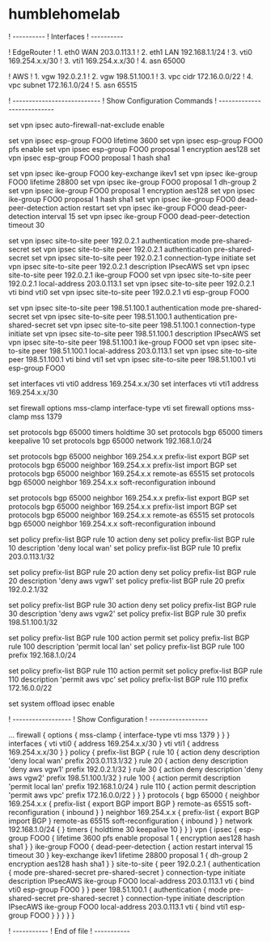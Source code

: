 # humblehomelab

! ----------
! Interfaces 
! ----------

! EdgeRouter
! 1. eth0 WAN		203.0.113.1
! 2. eth1 LAN		192.168.1.1/24 
! 3. vti0    		169.254.x.x/30
! 3. vti1    		169.254.x.x/30
! 4. asn			65000
 
! AWS
! 1. vgw        	192.0.2.1
! 2. vgw 			198.51.100.1
! 3. vpc cidr		172.16.0.0/22
! 4. vpc subnet		172.16.1.0/24
! 5. asn			65515

! ---------------------------
! Show Configuration Commands 
! ---------------------------

set vpn ipsec auto-firewall-nat-exclude enable

set vpn ipsec esp-group FOO0 lifetime 3600
set vpn ipsec esp-group FOO0 pfs enable
set vpn ipsec esp-group FOO0 proposal 1 encryption aes128
set vpn ipsec esp-group FOO0 proposal 1 hash sha1

set vpn ipsec ike-group FOO0 key-exchange ikev1
set vpn ipsec ike-group FOO0 lifetime 28800
set vpn ipsec ike-group FOO0 proposal 1 dh-group 2
set vpn ipsec ike-group FOO0 proposal 1 encryption aes128
set vpn ipsec ike-group FOO0 proposal 1 hash sha1
set vpn ipsec ike-group FOO0 dead-peer-detection action restart
set vpn ipsec ike-group FOO0 dead-peer-detection interval 15
set vpn ipsec ike-group FOO0 dead-peer-detection timeout 30

set vpn ipsec site-to-site peer 192.0.2.1 authentication mode pre-shared-secret
set vpn ipsec site-to-site peer 192.0.2.1 authentication pre-shared-secret <secret>
set vpn ipsec site-to-site peer 192.0.2.1 connection-type initiate
set vpn ipsec site-to-site peer 192.0.2.1 description IPsecAWS
set vpn ipsec site-to-site peer 192.0.2.1 ike-group FOO0
set vpn ipsec site-to-site peer 192.0.2.1 local-address 203.0.113.1
set vpn ipsec site-to-site peer 192.0.2.1 vti bind vti0
set vpn ipsec site-to-site peer 192.0.2.1 vti esp-group FOO0

set vpn ipsec site-to-site peer 198.51.100.1 authentication mode pre-shared-secret
set vpn ipsec site-to-site peer 198.51.100.1 authentication pre-shared-secret <secret>
set vpn ipsec site-to-site peer 198.51.100.1 connection-type initiate
set vpn ipsec site-to-site peer 198.51.100.1 description IPsecAWS
set vpn ipsec site-to-site peer 198.51.100.1 ike-group FOO0
set vpn ipsec site-to-site peer 198.51.100.1 local-address 203.0.113.1
set vpn ipsec site-to-site peer 198.51.100.1 vti bind vti1
set vpn ipsec site-to-site peer 198.51.100.1 vti esp-group FOO0

set interfaces vti vti0 address 169.254.x.x/30
set interfaces vti vti1 address 169.254.x.x/30

set firewall options mss-clamp interface-type vti
set firewall options mss-clamp mss 1379

set protocols bgp 65000 timers holdtime 30
set protocols bgp 65000 timers keepalive 10
set protocols bgp 65000 network 192.168.1.0/24

set protocols bgp 65000 neighbor 169.254.x.x prefix-list export BGP
set protocols bgp 65000 neighbor 169.254.x.x prefix-list import BGP
set protocols bgp 65000 neighbor 169.254.x.x remote-as 65515
set protocols bgp 65000 neighbor 169.254.x.x soft-reconfiguration inbound

set protocols bgp 65000 neighbor 169.254.x.x prefix-list export BGP
set protocols bgp 65000 neighbor 169.254.x.x prefix-list import BGP
set protocols bgp 65000 neighbor 169.254.x.x remote-as 65515
set protocols bgp 65000 neighbor 169.254.x.x soft-reconfiguration inbound

set policy prefix-list BGP rule 10 action deny
set policy prefix-list BGP rule 10 description 'deny local wan'
set policy prefix-list BGP rule 10 prefix 203.0.113.1/32

set policy prefix-list BGP rule 20 action deny
set policy prefix-list BGP rule 20 description 'deny aws vgw1'
set policy prefix-list BGP rule 20 prefix 192.0.2.1/32

set policy prefix-list BGP rule 30 action deny
set policy prefix-list BGP rule 30 description 'deny aws vgw2'
set policy prefix-list BGP rule 30 prefix 198.51.100.1/32

set policy prefix-list BGP rule 100 action permit
set policy prefix-list BGP rule 100 description 'permit local lan'
set policy prefix-list BGP rule 100 prefix 192.168.1.0/24

set policy prefix-list BGP rule 110 action permit
set policy prefix-list BGP rule 110 description 'permit aws vpc'
set policy prefix-list BGP rule 110 prefix 172.16.0.0/22

set system offload ipsec enable 

! ------------------
! Show Configuration
! ------------------

...
firewall {
    options {
        mss-clamp {
            interface-type vti
            mss 1379
        }
    }
}
interfaces {
    vti vti0 {
        address 169.254.x.x/30
    }
    vti vti1 {
        address 169.254.x.x/30
    }
}
policy {
    prefix-list BGP {
        rule 10 {
            action deny
            description 'deny local wan'
            prefix 203.0.113.1/32
        }
        rule 20 {
            action deny
            description 'deny aws vgw1'
            prefix 192.0.2.1/32
        }
        rule 30 {
            action deny
            description 'deny aws vgw2'
            prefix 198.51.100.1/32
        }
        rule 100 {
            action permit
            description 'permit local lan'
            prefix 192.168.1.0/24
        }
        rule 110 {
            action permit
            description 'permit aws vpc'
            prefix 172.16.0.0/22
        }
    }
}
protocols {
    bgp 65000 {
        neighbor 169.254.x.x {
            prefix-list {
                export BGP
                import BGP
            }
            remote-as 65515
            soft-reconfiguration {
                inbound
            }
        }
        neighbor 169.254.x.x {
            prefix-list {
                export BGP
                import BGP
            }
            remote-as 65515
            soft-reconfiguration {
                inbound
            }
        }
        network 192.168.1.0/24 {
        }
        timers {
            holdtime 30
            keepalive 10
        }
    }
}
vpn {
    ipsec {
        esp-group FOO0 {
            lifetime 3600
            pfs enable
            proposal 1 {
                encryption aes128
                hash sha1
            }
        }
        ike-group FOO0 {
            dead-peer-detection {
                action restart
                interval 15
                timeout 30
            }
            key-exchange ikev1
            lifetime 28800
            proposal 1 {
                dh-group 2
                encryption aes128
                hash sha1
            }
        }
        site-to-site {
            peer 192.0.2.1 {
                authentication {
                    mode pre-shared-secret
                    pre-shared-secret <secret>
                }
                connection-type initiate
                description IPsecAWS
                ike-group FOO0
                local-address 203.0.113.1
                vti {
                    bind vti0
                    esp-group FOO0
                }
            }
            peer 198.51.100.1 {
                authentication {
                    mode pre-shared-secret
                    pre-shared-secret <secret>
                }
                connection-type initiate
                description IPsecAWS
                ike-group FOO0
                local-address 203.0.113.1
                vti {
                    bind vti1
                    esp-group FOO0
                }
            }
        }
    }
}

! -----------
! End of file
! -----------
